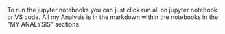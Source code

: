 To run the jupyter notebooks you can just click run all on jupyter notebook or VS code.
All my Analysis is in the markdown within the notebooks in the "MY ANALYSIS" sections.
